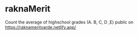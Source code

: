 # raknaMerit
Count the average of highschool grades (A. B, C, D ,E)
public on https://raknameritvarde.netlify.app/

